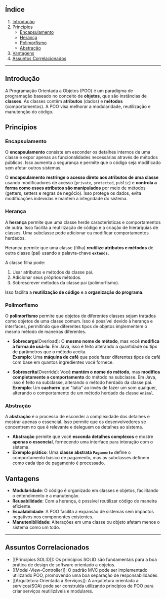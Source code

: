 ## Índice  
1. [Introdução](#introdução-poo)  
2. [Princípios](#princípios-poo)  
   - [Encapsulamento](#encapsulamento)  
   - [Herança](#herança)  
   - [Polimorfismo](#polimorfismo)  
   - [Abstração](#abstração)  
3. [Vantagens](#vantagens-poo)  
4. [Assuntos Correlacionados](#assuntos-correlacionados)

---

## **Introdução**

A Programação Orientada a Objetos (POO) é um paradigma de programação baseado no conceito de **objetos**, que são instâncias de **classes**. As classes contêm **atributos** (dados) e **métodos** (comportamentos). A POO visa melhorar a modularidade, reutilização e manutenção do código.

## **Princípios**

### **Encapsulamento**

O **encapsulamento** consiste em esconder os detalhes internos de uma classe e expor apenas as funcionalidades necessárias através de métodos públicos. Isso aumenta a segurança e permite que o código seja modificado sem afetar outros sistemas.

O **encapsulamento** **restringe o acesso direto aos atributos de uma classe** usando modificadores de acesso (`private`, `protected`, `public`) e **controla a forma como esses atributos são manipulados** por meio de métodos (getters, setters e regras de negócio). Isso protege os dados, evita modificações indevidas e mantém a integridade do sistema.

### **Herança**

A **herança** permite que uma classe herde características e comportamentos de outra. Isso facilita a reutilização de código e a criação de hierarquias de classes. Uma subclasse pode adicionar ou modificar comportamentos herdados.

Herança permite que uma classe (filha) **reutilize atributos e métodos** de outra classe (pai) usando a palavra-chave **`extends`**.

A classe filha pode:

1. Usar atributos e métodos da classe pai.
2. Adicionar seus próprios métodos.
3. Sobrescrever métodos da classe pai (polimorfismo).

Isso facilita a **reutilização de código** e a **organização do programa**.

### **Polimorfismo**

O **polimorfismo** permite que objetos de diferentes classes sejam tratados como objetos de uma classe comum. Isso é possível devido à herança e interfaces, permitindo que diferentes tipos de objetos implementem o mesmo método de maneiras diferentes.

- **Sobrecarga**(Overload): O **mesmo nome de método**, mas você **modifica a forma de usá-lo**. Em Java, isso é feito alterando a quantidade ou tipo de parâmetros que o método aceita.  
    **Exemplo**: Uma **máquina de café** que pode fazer diferentes tipos de café com base em quantos ingredientes você fornece.
    
- **Sobrescrita**(Override): Você **mantém o nome do método**, mas **modifica completamente o comportamento** do método na subclasse. Em Java, isso é feito na subclasse, alterando o método herdado da classe pai.  
    **Exemplo**: Um **cachorro** que "latia" ao invés de fazer um som qualquer, alterando o comportamento de um método herdado da classe `Animal`.

### **Abstração**

A **abstração** é o processo de esconder a complexidade dos detalhes e mostrar apenas o essencial. Isso permite que os desenvolvedores se concentrem no que é relevante e deleguem os detalhes ao sistema.

- **Abstração** permite que você **esconda detalhes complexos** e mostre **apenas o essencial**, fornecendo uma interface para interação com o sistema.
- **Exemplo prático**: Uma **classe abstrata `Pagamento`** define o comportamento básico de pagamento, mas as subclasses definem como cada tipo de pagamento é processado.
## **Vantagens**

- **Modularidade**: O código é organizado em classes e objetos, facilitando o entendimento e a manutenção.
- **Reusabilidade**: Com a herança, é possível reutilizar código de maneira eficiente.
- **Escalabilidade**: A POO facilita a expansão de sistemas sem impactos negativos nos componentes existentes.
- **Manutenibilidade**: Alterações em uma classe ou objeto afetam menos o sistema como um todo.

---

## **Assuntos Correlacionados**

- [[Princípios SOLID]]: Os princípios SOLID são fundamentais para a boa prática de design de software orientado a objetos. 
- [[Model-View-Controller]]: O padrão MVC pode ser implementado utilizando POO, promovendo uma boa separação de responsabilidades. 
- [[Arquitetura Orientada a Serviços]]: A arquitetura orientada a serviços(SOA) pode ser construída utilizando princípios de POO para criar serviços reutilizáveis e modulares.  
